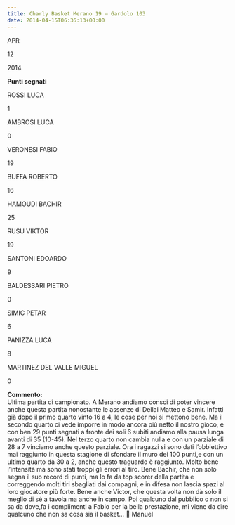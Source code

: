 ```yaml
---
title: Charly Basket Merano 19 – Gardolo 103
date: 2014-04-15T06:36:13+00:00
---
```

APR

12

2014

**Punti segnati**

ROSSI LUCA

1

AMBROSI LUCA

0

VERONESI FABIO

19

BUFFA ROBERTO

16

HAMOUDI BACHIR

25

RUSU VIKTOR

19

SANTONI EDOARDO

9

BALDESSARI PIETRO

0

SIMIC PETAR

6

PANIZZA LUCA

8

MARTINEZ DEL VALLE MIGUEL

0

**Commento:**  
Ultima partita di campionato. A Merano andiamo consci di poter vincere anche questa partita nonostante le assenze di Dellai Matteo e Samir. Infatti già dopo il primo quarto vinto 16 a 4, le cose per noi si mettono bene. Ma il secondo quarto ci vede imporre in modo ancora più netto il nostro gioco, e con ben 29 punti segnati a fronte dei soli 6 subiti andiamo alla pausa lunga avanti di 35 (10-45). Nel terzo quarto non cambia nulla e con un parziale di 28 a 7 vinciamo anche questo parziale. Ora i ragazzi si sono dati l’obbiettivo mai raggiunto in questa stagione di sfondare il muro dei 100 punti,e con un ultimo quarto da 30 a 2, anche questo traguardo è raggiunto. Molto bene l’intensità ma sono stati troppi gli errori al tiro. Bene Bachir, che non solo segna il suo record di punti, ma lo fa da top scorer della partita e correggendo molti tiri sbagliati dai compagni, e in difesa non lascia spazi al loro giocatore più forte. Bene anche Victor, che questa volta non dà solo il meglio di sé a tavola ma anche in campo. Poi qualcuno dal pubblico o non si sa da dove,fa i complimenti a Fabio per la bella prestazione, mi viene da dire qualcuno che non sa cosa sia il basket… 🙂 Manuel